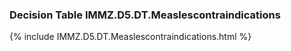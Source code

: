 ### Decision Table IMMZ.D5.DT.Measlescontraindications
{% include IMMZ.D5.DT.Measlescontraindications.html %}

